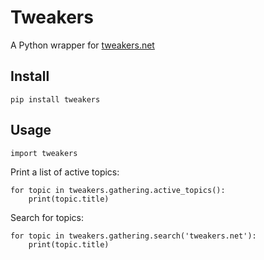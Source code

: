 # Tweakers
A Python wrapper for [tweakers.net](https://tweakers.net/)

## Install
```
pip install tweakers
```

## Usage
```
import tweakers
```

Print a list of active topics:
```
for topic in tweakers.gathering.active_topics():
    print(topic.title)
```

Search for topics:
```
for topic in tweakers.gathering.search('tweakers.net'):
    print(topic.title)
```
